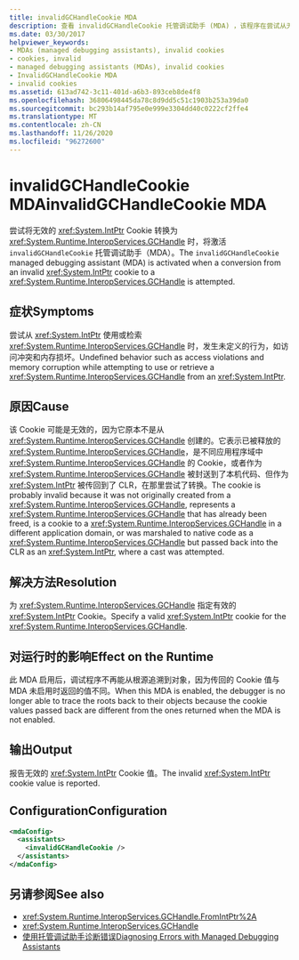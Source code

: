 ```yaml
---
title: invalidGCHandleCookie MDA
description: 查看 invalidGCHandleCookie 托管调试助手 (MDA) ，该程序在尝试从无效 IntPtr cookie 转换为 GCHandle 时激活。
ms.date: 03/30/2017
helpviewer_keywords:
- MDAs (managed debugging assistants), invalid cookies
- cookies, invalid
- managed debugging assistants (MDAs), invalid cookies
- InvalidGCHandleCookie MDA
- invalid cookies
ms.assetid: 613ad742-3c11-401d-a6b3-893ceb8de4f8
ms.openlocfilehash: 36806498445da78c8d9dd5c51c1903b253a39da0
ms.sourcegitcommit: bc293b14af795e0e999e3304dd40c0222cf2ffe4
ms.translationtype: MT
ms.contentlocale: zh-CN
ms.lasthandoff: 11/26/2020
ms.locfileid: "96272600"
---
```

# <a name="invalidgchandlecookie-mda"></a><span data-ttu-id="44fa7-103">invalidGCHandleCookie MDA</span><span class="sxs-lookup"><span data-stu-id="44fa7-103">invalidGCHandleCookie MDA</span></span>

<span data-ttu-id="44fa7-104">尝试将无效的 <xref:System.IntPtr> Cookie 转换为 <xref:System.Runtime.InteropServices.GCHandle> 时，将激活 `invalidGCHandleCookie` 托管调试助手（MDA）。</span><span class="sxs-lookup"><span data-stu-id="44fa7-104">The `invalidGCHandleCookie` managed debugging assistant (MDA) is activated when a conversion from an invalid <xref:System.IntPtr> cookie to a <xref:System.Runtime.InteropServices.GCHandle> is attempted.</span></span>  
  
## <a name="symptoms"></a><span data-ttu-id="44fa7-105">症状</span><span class="sxs-lookup"><span data-stu-id="44fa7-105">Symptoms</span></span>  

 <span data-ttu-id="44fa7-106">尝试从 <xref:System.IntPtr> 使用或检索 <xref:System.Runtime.InteropServices.GCHandle> 时，发生未定义的行为，如访问冲突和内存损坏。</span><span class="sxs-lookup"><span data-stu-id="44fa7-106">Undefined behavior such as access violations and memory corruption while attempting to use or retrieve a <xref:System.Runtime.InteropServices.GCHandle> from an <xref:System.IntPtr>.</span></span>  
  
## <a name="cause"></a><span data-ttu-id="44fa7-107">原因</span><span class="sxs-lookup"><span data-stu-id="44fa7-107">Cause</span></span>  

 <span data-ttu-id="44fa7-108">该 Cookie 可能是无效的，因为它原本不是从 <xref:System.Runtime.InteropServices.GCHandle> 创建的。它表示已被释放的 <xref:System.Runtime.InteropServices.GCHandle>，是不同应用程序域中 <xref:System.Runtime.InteropServices.GCHandle> 的 Cookie，或者作为 <xref:System.Runtime.InteropServices.GCHandle> 被封送到了本机代码、但作为 <xref:System.IntPtr> 被传回到了 CLR，在那里尝试了转换。</span><span class="sxs-lookup"><span data-stu-id="44fa7-108">The cookie is probably invalid because it was not originally created from a <xref:System.Runtime.InteropServices.GCHandle>, represents a <xref:System.Runtime.InteropServices.GCHandle> that has already been freed, is a cookie to a <xref:System.Runtime.InteropServices.GCHandle> in a different application domain, or was marshaled to native code as a <xref:System.Runtime.InteropServices.GCHandle> but passed back into the CLR as an <xref:System.IntPtr>, where a cast was attempted.</span></span>  
  
## <a name="resolution"></a><span data-ttu-id="44fa7-109">解决方法</span><span class="sxs-lookup"><span data-stu-id="44fa7-109">Resolution</span></span>  

 <span data-ttu-id="44fa7-110">为 <xref:System.Runtime.InteropServices.GCHandle> 指定有效的 <xref:System.IntPtr> Cookie。</span><span class="sxs-lookup"><span data-stu-id="44fa7-110">Specify a valid <xref:System.IntPtr> cookie for the <xref:System.Runtime.InteropServices.GCHandle>.</span></span>  
  
## <a name="effect-on-the-runtime"></a><span data-ttu-id="44fa7-111">对运行时的影响</span><span class="sxs-lookup"><span data-stu-id="44fa7-111">Effect on the Runtime</span></span>  

 <span data-ttu-id="44fa7-112">此 MDA 启用后，调试程序不再能从根源追溯到对象，因为传回的 Cookie 值与 MDA 未启用时返回的值不同。</span><span class="sxs-lookup"><span data-stu-id="44fa7-112">When this MDA is enabled, the debugger is no longer able to trace the roots back to their objects because the cookie values passed back are different from the ones returned when the MDA is not enabled.</span></span>  
  
## <a name="output"></a><span data-ttu-id="44fa7-113">输出</span><span class="sxs-lookup"><span data-stu-id="44fa7-113">Output</span></span>  

 <span data-ttu-id="44fa7-114">报告无效的 <xref:System.IntPtr> Cookie 值。</span><span class="sxs-lookup"><span data-stu-id="44fa7-114">The invalid <xref:System.IntPtr> cookie value is reported.</span></span>  
  
## <a name="configuration"></a><span data-ttu-id="44fa7-115">Configuration</span><span class="sxs-lookup"><span data-stu-id="44fa7-115">Configuration</span></span>  
  
```xml  
<mdaConfig>  
  <assistants>  
    <invalidGCHandleCookie />  
  </assistants>  
</mdaConfig>  
```  
  
## <a name="see-also"></a><span data-ttu-id="44fa7-116">另请参阅</span><span class="sxs-lookup"><span data-stu-id="44fa7-116">See also</span></span>

- <xref:System.Runtime.InteropServices.GCHandle.FromIntPtr%2A>
- <xref:System.Runtime.InteropServices.GCHandle>
- [<span data-ttu-id="44fa7-117">使用托管调试助手诊断错误</span><span class="sxs-lookup"><span data-stu-id="44fa7-117">Diagnosing Errors with Managed Debugging Assistants</span></span>](diagnosing-errors-with-managed-debugging-assistants.md)
